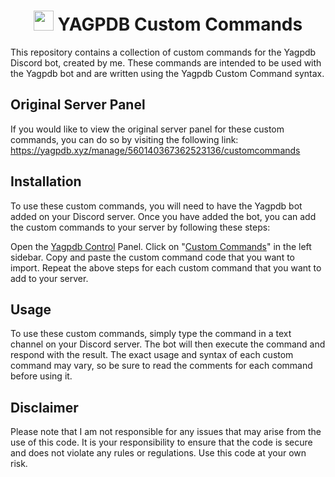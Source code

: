 <h1 align="center"><img src="https://yagpdb.xyz/static/img/logo_y.png" height=32px width=32px></img>&nbspYAGPDB Custom Commands</h1>


This repository contains a collection of custom commands for the Yagpdb Discord bot, created by me. These commands are intended to be used with the Yagpdb bot and are written using the Yagpdb Custom Command syntax. 

## Original Server Panel
If you would like to view the original server panel for these custom commands, you can do so by visiting the following link: https://yagpdb.xyz/manage/560140367362523136/customcommands

## Installation
To use these custom commands, you will need to have the Yagpdb bot added on your Discord server. Once you have added the bot, you can add the custom commands to your server by following these steps:

Open the [Yagpdb Control](https://yagpdb.xyz/manage) Panel.
Click on "[Custom Commands](https://yagpdb.xyz/manage/560140367362523136/customcommands)" in the left sidebar.
Copy and paste the custom command code that you want to import.
Repeat the above steps for each custom command that you want to add to your server.

## Usage
To use these custom commands, simply type the command in a text channel on your Discord server. The bot will then execute the command and respond with the result. The exact usage and syntax of each custom command may vary, so be sure to read the comments for each command before using it.

## Disclaimer
Please note that I am not responsible for any issues that may arise from the use of this code. It is your responsibility to ensure that the code is secure and does not violate any rules or regulations. Use this code at your own risk.

